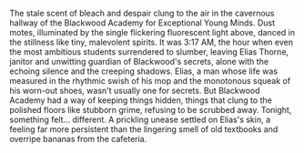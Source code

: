 The stale scent of bleach and despair clung to the air in the cavernous hallway of the Blackwood Academy for Exceptional Young Minds.  Dust motes, illuminated by the single flickering fluorescent light above, danced in the stillness like tiny, malevolent spirits.  It was 3:17 AM, the hour when even the most ambitious students surrendered to slumber, leaving Elias Thorne, janitor and unwitting guardian of Blackwood's secrets, alone with the echoing silence and the creeping shadows. Elias, a man whose life was measured in the rhythmic swish of his mop and the monotonous squeak of his worn-out shoes, wasn't usually one for secrets.  But Blackwood Academy had a way of keeping things hidden, things that clung to the polished floors like stubborn grime, refusing to be scrubbed away.  Tonight, something felt… different.  A prickling unease settled on Elias's skin, a feeling far more persistent than the lingering smell of old textbooks and overripe bananas from the cafeteria.
